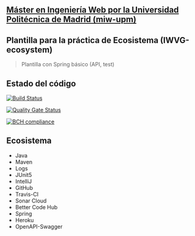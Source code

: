 ## [Máster en Ingeniería Web por la Universidad Politécnica de Madrid (miw-upm)](http://miw.etsisi.upm.es)
## Plantilla para la práctica de Ecosistema (IWVG-ecosystem)
> Plantilla con Spring básico (API, test) 
>
## Estado del código
[![Build Status](https://travis-ci.org/dreyesrod/ecosystem-demo.svg?branch=develop)](https://travis-ci.org/dreyesrod/ecosystem-demo)

[![Quality Gate Status](https://sonarcloud.io/api/project_badges/measure?project=dreyesrod_ecosystem-demo&metric=alert_status)](https://sonarcloud.io/dashboard?id=dreyesrod_ecosystem-demo)

[![BCH compliance](https://bettercodehub.com/edge/badge/dreyesrod/ecosystem-demo?branch=develop)](https://bettercodehub.com/)

## Ecosistema
* Java
* Maven
* Logs
* JUnit5
* IntelliJ
* GitHub
* Travis-CI
* Sonar Cloud
* Better Code Hub
* Spring
* Heroku
* OpenAPI-Swagger
